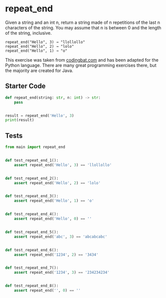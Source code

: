 # repeat_end





Given a string and an int n, return a string made of n repetitions of the last n characters of the string. You may assume that n is between 0 and the length of the string, inclusive.

```
repeat_end("Hello", 3) → "llollollo"
repeat_end("Hello", 2) → "lolo"
repeat_end("Hello", 1) → "o"
```

This exercise was taken from [codingbat.com](https://codingbat.com/prob/p152339) and has been adapted for the Python language. There are many great programming exercises there, but the majority are created for Java.

## Starter Code
```python
def repeat_end(string: str, n: int) -> str:
    pass


result = repeat_end('Hello', 3)
print(result)
```

## Tests
```python
from main import repeat_end


def test_repeat_end_1():
    assert repeat_end('Hello', 3) == 'llollollo'


def test_repeat_end_2():
    assert repeat_end('Hello', 2) == 'lolo'


def test_repeat_end_3():
    assert repeat_end('Hello', 1) == 'o'


def test_repeat_end_4():
    assert repeat_end('Hello', 0) == ''


def test_repeat_end_5():
    assert repeat_end('abc', 3) == 'abcabcabc'


def test_repeat_end_6():
    assert repeat_end('1234', 2) == '3434'


def test_repeat_end_7():
    assert repeat_end('1234', 3) == '234234234'


def test_repeat_end_8():
    assert repeat_end('', 0) == ''
```
